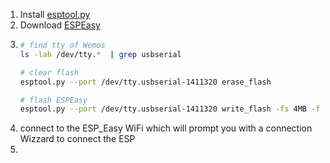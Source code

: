 1. Install [esptool.py](https://github.com/espressif/esptool)
2. Download [ESPEasy](https://github.com/letscontrolit/ESPEasy/releases)
3. ```bash
   # find tty of Wemos
   ls -lah /dev/tty.*  | grep usbserial
   
   # clear flash
   esptool.py --port /dev/tty.usbserial-1411320 erase_flash
   
   # flash ESPEasy
   esptool.py --port /dev/tty.usbserial-1411320 write_flash -fs 4MB -fm dout 0x00000 ESP_Easy_mega_20200801_normal_ESP8266_4M1M.bin
    ```
4. connect to the ESP_Easy WiFi which will prompt you with a connection Wizzard to connect the ESP 
5. 
